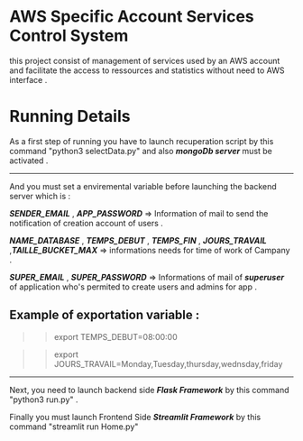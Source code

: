 # AWS Specific Account Services Control System

this project consist of management of services used by an AWS account and facilitate the access to ressources and statistics without need to AWS interface .

# Running Details 

As a first step of running you have to launch recuperation  script by this command "python3 selectData.py"  and also ***mongoDb server*** must be activated .

---

And you must set a enviremental variable before launching the backend server which is : 

***SENDER_EMAIL*** , ***APP_PASSWORD***  => Information of mail to send the notification of creation account of users .

***NAME_DATABASE*** , ***TEMPS_DEBUT*** , ***TEMPS_FIN*** , ***JOURS_TRAVAIL*** ,***TAILLE_BUCKET_MAX*** => informations needs for time of work of Campany . 

***SUPER_EMAIL*** , ***SUPER_PASSWORD***  => Informations of mail of ***superuser*** of application who's permited to create users and admins for app .

## Example of exportation variable :

 >> export TEMPS_DEBUT=08:00:00

 >> export JOURS_TRAVAIL=Monday,Tuesday,thursday,wednsday,friday

---

Next, you need to launch backend  side ***Flask Framework*** by this command "python3 run.py" .

Finally you must launch Frontend Side ***Streamlit Framework*** by this command  "streamlit run Home.py"  


                                  

